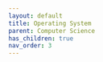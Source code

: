 ```yaml
---
layout: default
title: Operating System
parent: Computer Science
has_children: true
nav_order: 3
---
```


